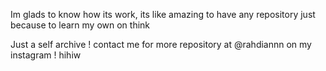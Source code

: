Im glads to know how its work, its like amazing to have any repository just because to learn my own on think


Just a self archive ! contact me for more repository at @rahdiannn on my instagram ! hihiw
